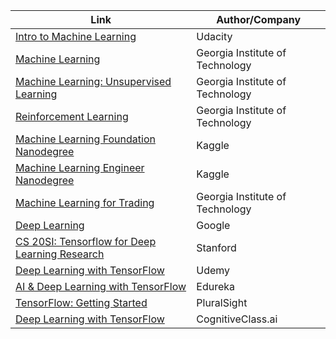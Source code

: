 Link | Author/Company
------------ | -------------
[Intro to Machine Learning](https://in.udacity.com/course/intro-to-machine-learning--ud120) | Udacity
[Machine Learning](https://in.udacity.com/course/machine-learning--ud262) | Georgia Institute of Technology
[Machine Learning: Unsupervised Learning](https://in.udacity.com/course/machine-learning-unsupervised-learning--ud741) | Georgia Institute of Technology
[Reinforcement Learning](https://in.udacity.com/course/reinforcement-learning--ud600) | Georgia Institute of Technology
[Machine Learning Foundation Nanodegree](https://in.udacity.com/course/machine-learning-engineer-nanodegree--nd009-in-basic/) | Kaggle
[Machine Learning Engineer Nanodegree](https://in.udacity.com/course/machine-learning-engineer-nanodegree--nd009/) | Kaggle
[Machine Learning for Trading](https://in.udacity.com/course/machine-learning-for-trading--ud501/) | Georgia Institute of Technology
[Deep Learning](https://in.udacity.com/course/deep-learning--ud730/) | Google
[CS 20SI: Tensorflow for Deep Learning Research](https://web.stanford.edu/class/cs20si/) | Stanford
[Deep Learning with TensorFlow](https://www.udemy.com/deep-learning-with-tensorflow/) | Udemy
[AI & Deep Learning with TensorFlow](https://www.edureka.co/ai-deep-learning-with-tensorflow) | Edureka
[TensorFlow: Getting Started](https://www.pluralsight.com/courses/tensorflow-getting-started) | PluralSight
[Deep Learning with TensorFlow](https://cognitiveclass.ai/courses/deep-learning-tensorflow/) | CognitiveClass.ai
